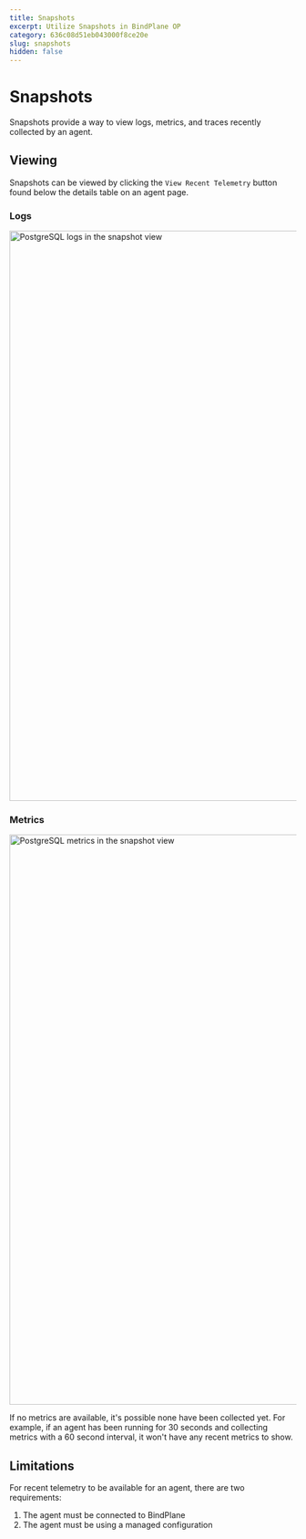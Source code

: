```yaml
---
title: Snapshots
excerpt: Utilize Snapshots in BindPlane OP
category: 636c08d51eb043000f8ce20e
slug: snapshots
hidden: false
---
```


# Snapshots

Snapshots provide a way to view logs, metrics, and traces recently collected by an agent.

## Viewing

Snapshots can be viewed by clicking the `View Recent Telemetry` button found below the details table on an agent page.

### Logs

<img src="https://storage.googleapis.com/bindplane-op-doc-images/guides/snapshot_logs_example.png" width="1000px" alt="PostgreSQL logs in the snapshot view">

### Metrics

<img src="https://storage.googleapis.com/bindplane-op-doc-images/guides/snapshot_metrics_example.png" width="1000px" alt="PostgreSQL metrics in the snapshot view">

If no metrics are available, it's possible none have been collected yet. For example, if an agent has been running
for 30 seconds and collecting metrics with a 60 second interval, it won't have any recent metrics to show.

## Limitations

For recent telemetry to be available for an agent, there are two requirements:

1. The agent must be connected to BindPlane
2. The agent must be using a managed configuration
